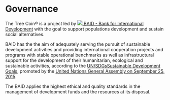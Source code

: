 # Governance

The Tree Coin® is a project led by [![](<../.gitbook/assets/logo Banca Internazionale per lo Sviluppo\_35.jpg>) BAID - Bank for International Development](https://baid.international) with the goal to support populations development and sustain social alternatives.

BAID has the the aim of adequately serving the pursuit of sustainable development activities and providing international cooperation projects and programs with stable operational benchmarks as well as infrastructural support for the development of their humanitarian, ecological and sustainable activities, according to the [UN/SDGsSustainable Development Goals](https://sdgs.un.org/goals), promoted by the [United Nations General Assembly on September 25, 2015](https://sustainabledevelopment.un.org/sdinaction/newsletter/september2015).

The BAID applies the highest ethical and quality standards in the management of development funds and the resources at its disposal.

